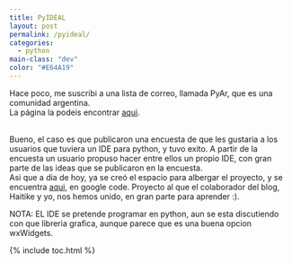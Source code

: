 ```yaml
---
title: PyIDEAL
layout: post
permalink: /pyideal/
categories:
  - python
main-class: "dev"
color: "#E64A19"
---
```

Hace poco, me suscribi a una lista de correo, llamada PyAr, que es una comunidad argentina.  
La página la podeis encontrar <a href="http://python.org.ar/pyar/" target="_blank">aqui</a>.

<span class="fullpost"><br /> Bueno, el caso es que publicaron una encuesta de que les gustaria a los usuarios que tuviera un IDE para python, y tuvo exito. A partir de la encuesta un usuario propuso hacer entre ellos un propio IDE, con gran parte de las ideas que se publicaron en la encuesta. <br /> Asi que a dia de hoy, ya se creó el espacio para albergar el proyecto, y se encuentra <a href="http://code.google.com/p/pyideal/" target="_blank">aqui</a>, en google code. Proyecto al que el colaborador del blog, Haitike y yo, nos hemos unido, en gran parte para aprender :).</p>

<p>
  NOTA: EL IDE se pretende programar en python, aun se esta discutiendo con que libreria grafica, aunque parece que es una buena opcion wxWidgets.<br /> </span>
</p>



{% include toc.html %}
